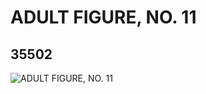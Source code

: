 # ADULT FIGURE, NO. 11
## 35502
![ADULT FIGURE, NO. 11](https://lc-www-live-s.legocdn.com/media/bricks/5/2/6203758.jpg)